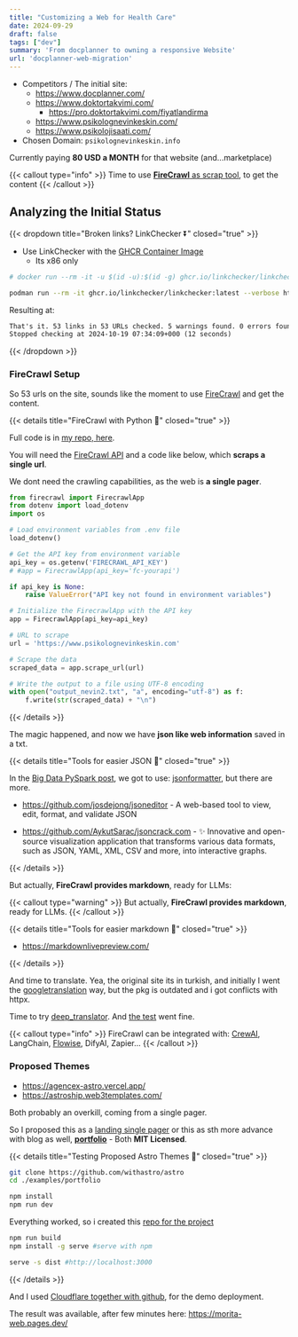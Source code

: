 ```yaml
---
title: "Customizing a Web for Health Care"
date: 2024-09-29
draft: false
tags: ["dev"]
summary: 'From docplanner to owning a responsive Website'
url: 'docplanner-web-migration'
---
```


* Competitors / The initial site:
    * https://www.docplanner.com/
    * https://www.doktortakvimi.com/
        * https://pro.doktortakvimi.com/fiyatlandirma
    * https://www.psikolognevinkeskin.com/
    * https://www.psikolojisaati.com/
* Chosen Domain: `psikolognevinkeskin.info`


Currently paying **80 USD a MONTH** for that website (and...marketplace)


{{< callout type="info" >}}
Time to use [**FireCrawl** as scrap tool](https://github.com/JAlcocerT/Scrap_Tools), to get the content
{{< /callout >}}

## Analyzing the Initial Status

{{< dropdown title="Broken links? LinkChecker ⏬" closed="true" >}}

* Use LinkChecker with the [GHCR Container Image](https://github.com/linkchecker/linkchecker/pkgs/container/linkchecker)
    * Its x86 only

```sh
# docker run --rm -it -u $(id -u):$(id -g) ghcr.io/linkchecker/linkchecker:latest --verbose https://https://www.psikolognevinkeskin.com/

podman run --rm -it ghcr.io/linkchecker/linkchecker:latest --verbose https://www.psikolognevinkeskin.com/ > linkchecker_psyc.txt
```

Resulting at:

```txt
That's it. 53 links in 53 URLs checked. 5 warnings found. 0 errors found.
Stopped checking at 2024-10-19 07:34:09+000 (12 seconds)
```

{{< /dropdown >}}

### FireCrawl Setup

So 53 urls on the site, sounds like the moment to use [FireCrawl](https://github.com/mendableai/firecrawl) and get the content.



{{< details title="FireCrawl with Python 📌" closed="true" >}}

Full code is in [my repo, here](https://github.com/JAlcocerT/Scrap_Tools/tree/main/FireCrawl/Z_UseCase1-Nevin).

You will need the [FireCrawl API](https://www.firecrawl.dev/app) and a code like below, which **scraps a single url**.

We dont need the crawling capabilities, as the web is **a single pager**.

```py
from firecrawl import FirecrawlApp
from dotenv import load_dotenv
import os

# Load environment variables from .env file
load_dotenv()

# Get the API key from environment variable
api_key = os.getenv('FIRECRAWL_API_KEY')
# #app = FirecrawlApp(api_key='fc-yourapi')

if api_key is None:
    raise ValueError("API key not found in environment variables")

# Initialize the FirecrawlApp with the API key
app = FirecrawlApp(api_key=api_key)

# URL to scrape
url = 'https://www.psikolognevinkeskin.com'

# Scrape the data
scraped_data = app.scrape_url(url)

# Write the output to a file using UTF-8 encoding
with open("output_nevin2.txt", "a", encoding="utf-8") as f:
    f.write(str(scraped_data) + "\n")
```


{{< /details >}}

The magic happened, and now we have **json like web information** saved in a txt.

{{< details title="Tools for easier JSON 📌" closed="true" >}}

In the [Big Data PySpark post](https://jalcocert.github.io/JAlcocerT/guide-python-PySpark/#faq), we got to use: [jsonformatter](https://jsonformatter.org/), but there are more.

* https://github.com/josdejong/jsoneditor - A web-based tool to view, edit, format, and validate JSON

* https://github.com/AykutSarac/jsoncrack.com - ✨ Innovative and open-source visualization application that transforms various data formats, such as JSON, YAML, XML, CSV and more, into interactive graphs.


{{< /details >}}

But actually, **FireCrawl provides markdown**, ready for LLMs:

{{< callout type="warning" >}}
  But actually, **FireCrawl provides markdown**, ready for LLMs.
{{< /callout >}}



{{< details title="Tools for easier markdown 📌" closed="true" >}}

* https://markdownlivepreview.com/



{{< /details >}}

And time to translate. Yea, the original site its in turkish, and initially I went the [googletranslation](https://pypi.org/project/googletrans/#history) way, but the pkg is outdated and i got conflicts with httpx.

Time to try [deep_translator](https://pypi.org/project/deep-translator/). And [the test](https://github.com/JAlcocerT/Scrap_Tools/blob/main/FireCrawl/Z_UseCase1-Nevin/firecrawl_output_parsertransdeepL.py) went fine.

{{< callout type="info" >}}
FireCrawl can be integrated with: [CrewAI](https://fossengineer.com/ai-agents-crewai/), LangChain, [Flowise](https://fossengineer.com/selfhosting-flowise-ai/), DifyAI, Zapier...
{{< /callout >}}


### Proposed Themes

* https://agencex-astro.vercel.app/
* https://astroship.web3templates.com/

Both probably an overkill, coming from a single pager.

So I proposed this as a [landing single pager](https://github.com/mhyfritz/astro-landing-page) or this as sth more advance with blog as well, **[portfolio](https://github.com/withastro/astro/tree/main/examples/portfolio)** - Both **MIT Licensed**.



{{< details title="Testing Proposed Astro Themes 📌" closed="true" >}}

```sh
git clone https://github.com/withastro/astro
cd ./examples/portfolio

npm install
npm run dev
```

Everything worked, so i created this [repo for the project](https://github.com/JAlcocerT/morita-web)


```sh
npm run build
npm install -g serve #serve with npm

serve -s dist #http://localhost:3000
```
{{< /details >}}

And I used [Cloudflare together with github](https://jalcocert.github.io/JAlcocerT/astro-web-cloudflare-pages/), for the demo deployment.

The result was available, after few minutes here: <https://morita-web.pages.dev/>